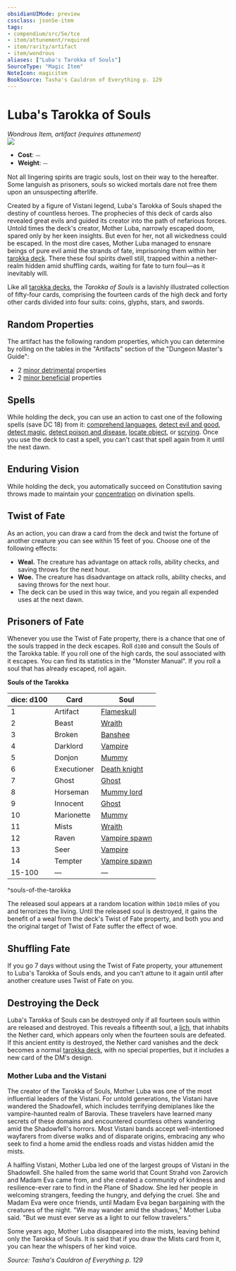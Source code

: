 ```yaml
---
obsidianUIMode: preview
cssclass: json5e-item
tags:
- compendium/src/5e/tce
- item/attunement/required
- item/rarity/artifact
- item/wondrous
aliases: ["Luba's Tarokka of Souls"]
SourceType: "Magic Item"
NoteIcon: magicitem
BookSource: Tasha's Cauldron of Everything p. 129
---
```

# Luba's Tarokka of Souls
*Wondrous Item, artifact (requires attunement)*  
![](/2-Mechanics/CLI/items/img/lubas-tarokka-of-souls.webp#right)  

- **Cost**: ⏤
- **Weight**: ⏤

Not all lingering spirits are tragic souls, lost on their way to the hereafter. Some languish as prisoners, souls so wicked mortals dare not free them upon an unsuspecting afterlife.

Created by a figure of Vistani legend, Luba's Tarokka of Souls shaped the destiny of countless heroes. The prophecies of this deck of cards also revealed great evils and guided its creator into the path of nefarious forces. Untold times the deck's creator, Mother Luba, narrowly escaped doom, spared only by her keen insights. But even for her, not all wickedness could be escaped. In the most dire cases, Mother Luba managed to ensnare beings of pure evil amid the strands of fate, imprisoning them within her [tarokka deck](/2-Mechanics/CLI/decks/tarokka-deck-cos.md). There these foul spirits dwell still, trapped within a nether-realm hidden amid shuffling cards, waiting for fate to turn foul—as it inevitably will.

Like all [tarokka decks](/2-Mechanics/CLI/decks/tarokka-deck-cos.md), the *Tarokka of Souls* is a lavishly illustrated collection of fifty-four cards, comprising the fourteen cards of the high deck and forty other cards divided into four suits: coins, glyphs, stars, and swords.

## Random Properties

The artifact has the following random properties, which you can determine by rolling on the tables in the "Artifacts" section of the "Dungeon Master's Guide":

- 2 [minor detrimental](/2-Mechanics/CLI/tables/artifact-properties-minor-detrimental-properties.md) properties  
- 2 [minor beneficial](/2-Mechanics/CLI/tables/artifact-properties-minor-beneficial-properties.md) properties  

## Spells

While holding the deck, you can use an action to cast one of the following spells (save DC 18) from it: [comprehend languages](/2-Mechanics/CLI/spells/comprehend-languages.md), [detect evil and good](/2-Mechanics/CLI/spells/detect-evil-and-good.md), [detect magic](/2-Mechanics/CLI/spells/detect-magic.md), [detect poison and disease](/2-Mechanics/CLI/spells/detect-poison-and-disease.md), [locate object](/2-Mechanics/CLI/spells/locate-object.md), or [scrying](/2-Mechanics/CLI/spells/scrying.md). Once you use the deck to cast a spell, you can't cast that spell again from it until the next dawn.

## Enduring Vision

While holding the deck, you automatically succeed on Constitution saving throws made to maintain your [concentration](/2-Mechanics/CLI/rules/conditions.md#concentration) on divination spells.

## Twist of Fate

As an action, you can draw a card from the deck and twist the fortune of another creature you can see within 15 feet of you. Choose one of the following effects:

- **Weal.** The creature has advantage on attack rolls, ability checks, and saving throws for the next hour.  
- **Woe.** The creature has disadvantage on attack rolls, ability checks, and saving throws for the next hour.  
- The deck can be used in this way twice, and you regain all expended uses at the next dawn.  

## Prisoners of Fate

Whenever you use the Twist of Fate property, there is a chance that one of the souls trapped in the deck escapes. Roll `d100` and consult the Souls of the Tarokka table. If you roll one of the high cards, the soul associated with it escapes. You can find its statistics in the "Monster Manual". If you roll a soul that has already escaped, roll again.

**Souls of the Tarokka**

| dice: d100 | Card | Soul |
|------------|------|------|
| 1 | Artifact | [Flameskull](/2-Mechanics/CLI/bestiary/undead/flameskull.md) |
| 2 | Beast | [Wraith](/2-Mechanics/CLI/bestiary/undead/wraith.md) |
| 3 | Broken | [Banshee](/2-Mechanics/CLI/bestiary/undead/banshee.md) |
| 4 | Darklord | [Vampire](/2-Mechanics/CLI/bestiary/undead/vampire.md) |
| 5 | Donjon | [Mummy](/2-Mechanics/CLI/bestiary/undead/mummy.md) |
| 6 | Executioner | [Death knight](/2-Mechanics/CLI/bestiary/undead/death-knight.md) |
| 7 | Ghost | [Ghost](/2-Mechanics/CLI/bestiary/undead/ghost.md) |
| 8 | Horseman | [Mummy lord](/2-Mechanics/CLI/bestiary/undead/mummy-lord.md) |
| 9 | Innocent | [Ghost](/2-Mechanics/CLI/bestiary/undead/ghost.md) |
| 10 | Marionette | [Mummy](/2-Mechanics/CLI/bestiary/undead/mummy.md) |
| 11 | Mists | [Wraith](/2-Mechanics/CLI/bestiary/undead/wraith.md) |
| 12 | Raven | [Vampire spawn](/2-Mechanics/CLI/bestiary/undead/vampire-spawn.md) |
| 13 | Seer | [Vampire](/2-Mechanics/CLI/bestiary/undead/vampire.md) |
| 14 | Tempter | [Vampire spawn](/2-Mechanics/CLI/bestiary/undead/vampire-spawn.md) |
| 15-100 | — | — |
^souls-of-the-tarokka

The released soul appears at a random location within `10d10` miles of you and terrorizes the living. Until the released soul is destroyed, it gains the benefit of a weal from the deck's Twist of Fate property, and both you and the original target of Twist of Fate suffer the effect of woe.

## Shuffling Fate

If you go 7 days without using the Twist of Fate property, your attunement to Luba's Tarokka of Souls ends, and you can't attune to it again until after another creature uses Twist of Fate on you.

## Destroying the Deck

Luba's Tarokka of Souls can be destroyed only if all fourteen souls within are released and destroyed. This reveals a fifteenth soul, a [lich](/2-Mechanics/CLI/bestiary/undead/lich.md), that inhabits the Nether card, which appears only when the fourteen souls are defeated. If this ancient entity is destroyed, the Nether card vanishes and the deck becomes a normal [tarokka deck](/2-Mechanics/CLI/decks/tarokka-deck-cos.md), with no special properties, but it includes a new card of the DM's design.

### Mother Luba and the Vistani

The creator of the Tarokka of Souls, Mother Luba was one of the most influential leaders of the Vistani. For untold generations, the Vistani have wandered the Shadowfell, which includes terrifying demiplanes like the vampire-haunted realm of Barovia. These travelers have learned many secrets of these domains and encountered countless others wandering amid the Shadowfell's horrors. Most Vistani bands accept well-intentioned wayfarers from diverse walks and of disparate origins, embracing any who seek to find a home amid the endless roads and vistas hidden amid the mists.

A halfling Vistani, Mother Luba led one of the largest groups of Vistani in the Shadowfell. She hailed from the same world that Count Strahd von Zarovich and Madam Eva came from, and she created a community of kindness and resilience-ever rare to find in the Plane of Shadow. She led her people in welcoming strangers, feeding the hungry, and defying the cruel. She and Madam Eva were once friends, until Madam Eva began bargaining with the creatures of the night. "We may wander amid the shadows," Mother Luba said. "But we must ever serve as a light to our fellow travelers."

Some years ago, Mother Luba disappeared into the mists, leaving behind only the Tarokka of Souls. It is said that if you draw the Mists card from it, you can hear the whispers of her kind voice.

*Source: Tasha's Cauldron of Everything p. 129*